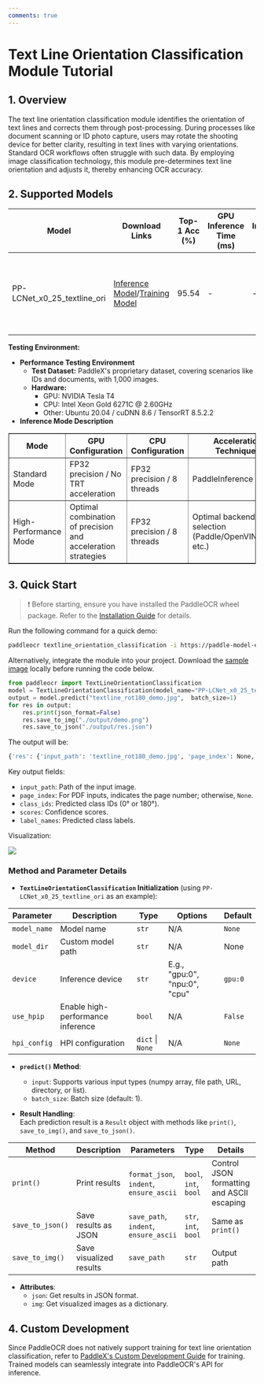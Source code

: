 ```yaml
---
comments: true
---
```


# Text Line Orientation Classification Module Tutorial

## 1. Overview  
The text line orientation classification module identifies the orientation of text lines and corrects them through post-processing. During processes like document scanning or ID photo capture, users may rotate the shooting device for better clarity, resulting in text lines with varying orientations. Standard OCR workflows often struggle with such data. By employing image classification technology, this module pre-determines text line orientation and adjusts it, thereby enhancing OCR accuracy.

## 2. Supported Models  

<table>
<thead>
<tr>
<th>Model</th>
<th>Download Links</th>
<th>Top-1 Acc (%)</th>
<th>GPU Inference Time (ms)</th>
<th>CPU Inference Time (ms)</th>
<th>Model Size (M)</th>
<th>Description</th>
</tr>
</thead>
<tbody>
<tr>
<td>PP-LCNet_x0_25_textline_ori</td><td><a href="https://paddle-model-ecology.bj.bcebos.com/paddlex/official_inference_model/paddle3.0.0/PP-LCNet_x0_25_textline_ori_infer.tar">Inference Model</a>/<a href="https://paddle-model-ecology.bj.bcebos.com/paddlex/official_pretrained_model/PP-LCNet_x0_25_textline_ori_pretrained.pdparams">Training Model</a></td>
<td>95.54</td>
<td>-</td>
<td>-</td>
<td>0.32</td>
<td>A text line classification model based on PP-LCNet_x0_25, with two classes: 0° and 180°.</td>
</tr>
</tbody>
</table>

<strong>Testing Environment:</strong>

  <ul>
      <li><b>Performance Testing Environment</b>
          <ul>
              <li><strong>Test Dataset:</strong> PaddleX's proprietary dataset, covering scenarios like IDs and documents, with 1,000 images.</li>
              <li><strong>Hardware:</strong>
                  <ul>
                      <li>GPU: NVIDIA Tesla T4</li>
                      <li>CPU: Intel Xeon Gold 6271C @ 2.60GHz</li>
                      <li>Other: Ubuntu 20.04 / cuDNN 8.6 / TensorRT 8.5.2.2</li>
                  </ul>
              </li>
          </ul>
      </li>
      <li><b>Inference Mode Description</b></li>
  </ul>


<table border="1">
    <thead>
        <tr>
            <th>Mode</th>
            <th>GPU Configuration</th>
            <th>CPU Configuration</th>
            <th>Acceleration Techniques</th>
        </tr>
    </thead>
    <tbody>
        <tr>
            <td>Standard Mode</td>
            <td>FP32 precision / No TRT acceleration</td>
            <td>FP32 precision / 8 threads</td>
            <td>PaddleInference</td>
        </tr>
        <tr>
            <td>High-Performance Mode</td>
            <td>Optimal combination of precision and acceleration strategies</td>
            <td>FP32 precision / 8 threads</td>
            <td>Optimal backend selection (Paddle/OpenVINO/TRT, etc.)</td>
        </tr>
    </tbody>
</table>

## 3. Quick Start  

> ❗ Before starting, ensure you have installed the PaddleOCR wheel package. Refer to the [Installation Guide](../installation.en.md) for details.  

Run the following command for a quick demo:  

```bash
paddleocr textline_orientation_classification -i https://paddle-model-ecology.bj.bcebos.com/paddlex/imgs/demo_image/textline_rot180_demo.jpg
```  

Alternatively, integrate the module into your project. Download the [sample image](https://paddle-model-ecology.bj.bcebos.com/paddlex/imgs/demo_image/textline_rot180_demo.jpg) locally before running the code below.  

```python
from paddleocr import TextLineOrientationClassification
model = TextLineOrientationClassification(model_name="PP-LCNet_x0_25_textline_ori")
output = model.predict("textline_rot180_demo.jpg",  batch_size=1)
for res in output:
    res.print(json_format=False)
    res.save_to_img("./output/demo.png")
    res.save_to_json("./output/res.json")
```  

The output will be:  

```bash
{'res': {'input_path': 'textline_rot180_demo.jpg', 'page_index': None, 'class_ids': array([1], dtype=int32), 'scores': array([1.], dtype=float32), 'label_names': ['180_degree']}}
```  

Key output fields:  
- `input_path`: Path of the input image.  
- `page_index`: For PDF inputs, indicates the page number; otherwise, `None`.  
- `class_ids`: Predicted class IDs (0° or 180°).  
- `scores`: Confidence scores.  
- `label_names`: Predicted class labels.  

Visualization:  

<img src="https://raw.githubusercontent.com/cuicheng01/PaddleX_doc_images/refs/heads/main/images/modules/textline_ori_classification/textline_rot180_demo_res.jpg">  

### Method and Parameter Details  

* **`TextLineOrientationClassification` Initialization** (using `PP-LCNet_x0_25_textline_ori` as an example):  

<table>
<thead>
<tr>
<th>Parameter</th>
<th>Description</th>
<th>Type</th>
<th>Options</th>
<th>Default</th>
</tr>
</thead>
<tr>
<td><code>model_name</code></td>
<td>Model name</td>
<td><code>str</code></td>
<td>N/A</td>
<td><code>None</code></td>
</tr>
<tr>
<td><code>model_dir</code></td>
<td>Custom model path</td>
<td><code>str</code></td>
<td>N/A</td>
<td>None</td>
</tr>
<tr>
<td><code>device</code></td>
<td>Inference device</td>
<td><code>str</code></td>
<td>E.g., "gpu:0", "npu:0", "cpu"</td>
<td><code>gpu:0</code></td>
</tr>
<tr>
<td><code>use_hpip</code></td>
<td>Enable high-performance inference</td>
<td><code>bool</code></td>
<td>N/A</td>
<td><code>False</code></td>
</tr>
<tr>
<td><code>hpi_config</code></td>
<td>HPI configuration</td>
<td><code>dict</code> | <code>None</code></td>
<td>N/A</td>
<td><code>None</code></td>
</tr>
</table>

* **`predict()` Method**:  
  - `input`: Supports various input types (numpy array, file path, URL, directory, or list).  
  - `batch_size`: Batch size (default: 1).  

* **Result Handling**:  
  Each prediction result is a `Result` object with methods like `print()`, `save_to_img()`, and `save_to_json()`.  

<table>
<thead>
<tr>
<th>Method</th>
<th>Description</th>
<th>Parameters</th>
<th>Type</th>
<th>Details</th>
<th>Default</th>
</tr>
</thead>
<tr>
<td><code>print()</code></td>
<td>Print results</td>
<td><code>format_json</code>, <code>indent</code>, <code>ensure_ascii</code></td>
<td><code>bool</code>, <code>int</code>, <code>bool</code></td>
<td>Control JSON formatting and ASCII escaping</td>
<td><code>True</code>, 4, <code>False</code></td>
</tr>
<tr>
<td><code>save_to_json()</code></td>
<td>Save results as JSON</td>
<td><code>save_path</code>, <code>indent</code>, <code>ensure_ascii</code></td>
<td><code>str</code>, <code>int</code>, <code>bool</code></td>
<td>Same as <code>print()</code></td>
<td>N/A, 4, <code>False</code></td>
</tr>
<tr>
<td><code>save_to_img()</code></td>
<td>Save visualized results</td>
<td><code>save_path</code></td>
<td><code>str</code></td>
<td>Output path</td>
<td>N/A</td>
</tr>
</table>

* **Attributes**:  
  - `json`: Get results in JSON format.  
  - `img`: Get visualized images as a dictionary.  

## 4. Custom Development  

Since PaddleOCR does not natively support training for text line orientation classification, refer to [PaddleX's Custom Development Guide](https://paddlepaddle.github.io/PaddleX/latest/en/module_usage/tutorials/ocr_modules/textline_orientation_classification.html#iv-custom-development) for training. Trained models can seamlessly integrate into PaddleOCR's API for inference.
